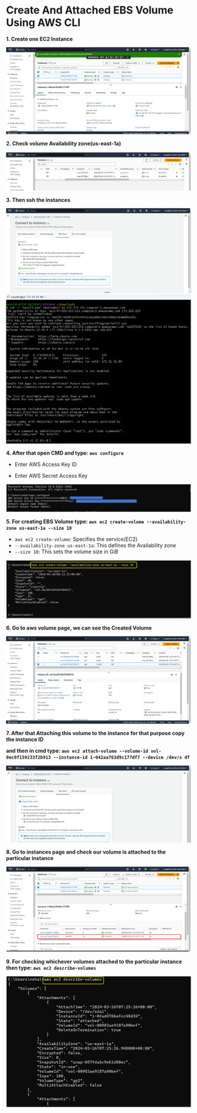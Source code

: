 # Create And Attached EBS Volume Using AWS CLI

**1. Create one EC2 Instance**

![Image](./Images/EBS-AWS-CLI/1.png)

**2. Check volume Availability zone(us-east-1a)**

![Image](./Images/EBS-AWS-CLI/2.png)

**3. Then ssh the instances**

![Image](./Images/EBS-AWS-CLI/3a.png)
![Image](./Images/EBS-AWS-CLI/4.png)

**4.  After that open CMD and type: `aws configure`**

- Enter AWS Access Key ID

- Enter AWS Secret Access Key

![Image](./Images/EBS-AWS-CLI/5.png)

**5. For creating EBS Volume type: `aws ec2 create-volume --availability-zone us-east-1a --size 10`**

- `aws ec2 create-volume`: Specifies the service(EC2)
- `--availability-zone us-east-1a`: This defines the Availability zone
- `--size 10`: This sets the volume size in GiB


![Image](./Images/EBS-AWS-CLI/6.png)

**6. Go to aws volume page, we can see the Created Volume**

![Image](./Images/EBS-AWS-CLI/7.png)

**7. After that Attaching this volume to the instance for that purpose copy the instance ID**

**and then in cmd type: `aws ec2 attach-volume --volume-id vol-0ec0f159233f2b913 --instance-id i-042aa763d9c177df7 --device /dev/s
df`**

![Image](./Images/EBS-AWS-CLI/8.png)

**8. Go to instances page and check our volume is attached to the particular instance**

![Image](./Images/EBS-AWS-CLI/10.png)


**9. For checking whichever volumes attached to the particular instance then type: `aws ec2 describe-volumes`**

![Image](./Images/EBS-AWS-CLI/9.png)
